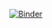 [![Binder](https://mybinder.org/badge_logo.svg)](https://mybinder.org/v2/gh/alinaene/optimization/master)
